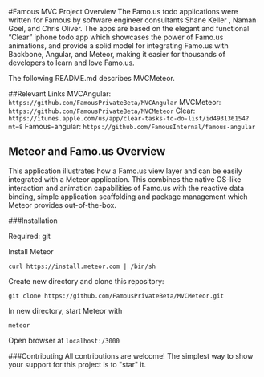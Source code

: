 #Famous MVC Project Overview
The Famo.us todo applications were written for Famous by software engineer consultants Shane Keller , Naman Goel, and Chris Oliver. The apps are based on the elegant and functional “Clear” iphone todo app which showcases the power of Famo.us animations, and provide a solid model for integrating Famo.us with Backbone, Angular, and Meteor, making it easier for thousands of developers to learn and love Famo.us. 

The following README.md describes MVCMeteor.

##Relevant Links
MVCAngular: `https://github.com/FamousPrivateBeta/MVCAngular`
MVCMeteor: `https://github.com/FamousPrivateBeta/MVCMeteor`
Clear: `https://itunes.apple.com/us/app/clear-tasks-to-do-list/id493136154?mt=8`
Famous-angular: `https://github.com/FamousInternal/famous-angular`

## Meteor and Famo.us Overview
This application illustrates how a Famo.us view layer and can be easily integrated with a Meteor application. This combines the native OS-like interaction and animation capabilities of Famo.us with the reactive data binding, simple application scaffolding and package management which Meteor provides out-of-the-box. 

###Installation

Required: git

Install Meteor

`curl https://install.meteor.com | /bin/sh`

Create new directory and clone this repository:

`git clone https://github.com/FamousPrivateBeta/MVCMeteor.git`

In new directory, start Meteor with

`meteor`

Open browser at `localhost:/3000`

###Contributing
All contributions are welcome! The simplest way to show your support for this project is to "star" it.



